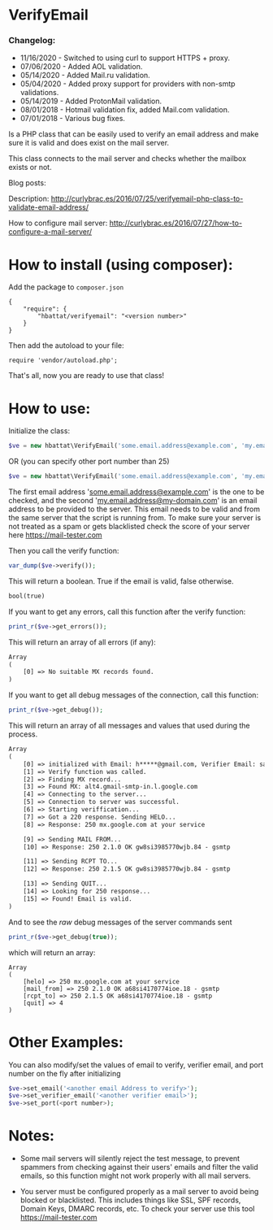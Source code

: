 VerifyEmail
==========

### Changelog:
- 11/16/2020 - Switched to using curl to support HTTPS + proxy.
- 07/06/2020 - Added AOL validation.
- 05/14/2020 - Added Mail.ru validation.
- 05/04/2020 - Added proxy support for providers with non-smtp validations.
- 05/14/2019 - Added ProtonMail validation.
- 08/01/2018 - Hotmail validation fix, added Mail.com validation.
- 07/01/2018 - Various bug fixes.



Is a PHP class that can be easily used to verify an email address and make sure it is valid and does exist on the mail server.

This class connects to the mail server and checks whether the mailbox exists or not.

Blog posts:

Description: http://curlybrac.es/2016/07/25/verifyemail-php-class-to-validate-email-address/

How to configure mail server: http://curlybrac.es/2016/07/27/how-to-configure-a-mail-server/



How to install (using composer):
==========================
Add the package to `composer.json`

    {
    	"require": {
    		"hbattat/verifyemail": "<version number>"
    	}
    }


Then add the autoload to your file:

    require 'vendor/autoload.php';


That's all, now you are ready to use that class!

How to use:
===========
Initialize the class:

```PHP
$ve = new hbattat\VerifyEmail('some.email.address@example.com', 'my.email.address@my-domain.com');
```
OR (you can specify other port number than 25)
```PHP
$ve = new hbattat\VerifyEmail('some.email.address@example.com', 'my.email.address@my-domain.com', 26);
```

The first email address 'some.email.address@example.com' is the one to be checked, and the second 'my.email.address@my-domain.com' is an email address to be provided to the server. This email needs to be valid and from the same server that the script is running from. To make sure your server is not treated as a spam or gets blacklisted check the score of your server here https://mail-tester.com


Then you call the verify function:

```PHP
var_dump($ve->verify());
```

This will return a boolean. True if the email is valid, false otherwise.

```HTML
bool(true)
```


If you want to get any errors, call this function after the verify function:

```PHP
print_r($ve->get_errors());
```

This will return an array of all errors (if any):


```HTML
Array
(
    [0] => No suitable MX records found.
)
```



If you want to get all debug messages of the connection, call this function:

```PHP
print_r($ve->get_debug());
```

This will return an array of all messages and values that used during the process.



```HTML
Array
(
    [0] => initialized with Email: h*****@gmail.com, Verifier Email: sam@verifye.ml, Port: 25
    [1] => Verify function was called.
    [2] => Finding MX record...
    [3] => Found MX: alt4.gmail-smtp-in.l.google.com
    [4] => Connecting to the server...
    [5] => Connection to server was successful.
    [6] => Starting veriffication...
    [7] => Got a 220 response. Sending HELO...
    [8] => Response: 250 mx.google.com at your service

    [9] => Sending MAIL FROM...
    [10] => Response: 250 2.1.0 OK gw8si3985770wjb.84 - gsmtp

    [11] => Sending RCPT TO...
    [12] => Response: 250 2.1.5 OK gw8si3985770wjb.84 - gsmtp

    [13] => Sending QUIT...
    [14] => Looking for 250 response...
    [15] => Found! Email is valid.
)
```


And to see the *raw* debug messages of the server commands sent
```PHP
print_r($ve->get_debug(true));
```
which will return an array:

    Array
    (
        [helo] => 250 mx.google.com at your service
        [mail_from] => 250 2.1.0 OK a68si4170774ioe.18 - gsmtp
        [rcpt_to] => 250 2.1.5 OK a68si4170774ioe.18 - gsmtp
        [quit] => 4
    )

Other Examples:
===============
You can also modify/set the values of email to verify, verifier email, and port number on the fly after initializing
```PHP
$ve->set_email('<another email Address to verify>');
$ve->set_verifier_email('<another verifier email>');
$ve->set_port(<port number>);
```



Notes:
======
- Some mail servers will silently reject the test message, to prevent spammers from checking against their users' emails and filter the valid emails, so this function might not work properly with all mail servers.

- You server must be configured properly as a mail server to avoid being blocked or blacklisted. This includes things like SSL, SPF records, Domain Keys, DMARC records, etc. To check your server use this tool https://mail-tester.com

